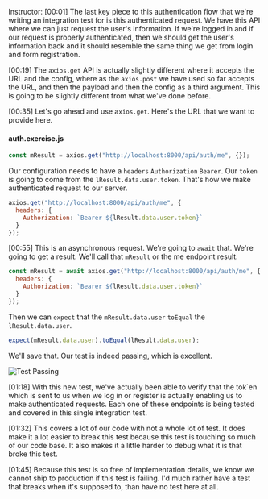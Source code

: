 Instructor: [00:01] The last key piece to this authentication flow that we're writing an integration test for is this authenticated request. We have this API where we can just request the user's information. If we're logged in and if our request is properly authenticated, then we should get the user's information back and it should resemble the same thing we get from login and form registration.

[00:19] The `axios.get` API is actually slightly different where it accepts the URL and the config, where as the `axios.post` we have used so far accepts the URL, and then the payload and then the config as a third argument. This is going to be slightly different from what we've done before.

[00:35] Let's go ahead and use a`xios.get`. Here's the URL that we want to provide here.

#### auth.exercise.js

```javascript
const mResult = axios.get("http://localhost:8000/api/auth/me", {});
```

Our configuration needs to have a `headers` `Authorization` `Bearer`. Our `token` is going to come from the `lResult.data.user.token`. That's how we make authenticated request to our server.

```javascript
axios.get("http://localhost:8000/api/auth/me", {
  headers: {
    Authorization: `Bearer ${lResult.data.user.token}`
  }
});
```

[00:55] This is an asynchronous request. We're going to `await` that. We're going to get a result. We'll call that `mResult` or the me endpoint result.

```javascript
const mResult = await axios.get("http://localhost:8000/api/auth/me", {
  headers: {
    Authorization: `Bearer ${lResult.data.user.token}`
  }
});
```

Then we can `expect` that the `mResult.data.user` `toEqual` the `lResult.data.user`.

```javascript
expect(mResult.data.user).toEqual(lResult.data.user);
```

We'll save that. Our test is indeed passing, which is excellent.

![Test Passing](https://res.cloudinary.com/dg3gyk0gu/image/upload/v1575569243/transcript-images/27_scikit-learn-test-the-user-s-resource-endpoint.jpg)

[01:18] With this new test, we've actually been able to verify that the tok`en which is sent to us when we log in or register is actually enabling us to make authenticated requests. Each one of these endpoints is being tested and covered in this single integration test.

[01:32] This covers a lot of our code with not a whole lot of test. It does make it a lot easier to break this test because this test is touching so much of our code base. It also makes it a little harder to debug what it is that broke this test.

[01:45] Because this test is so free of implementation details, we know we cannot ship to production if this test is failing. I'd much rather have a test that breaks when it's supposed to, than have no test here at all.
